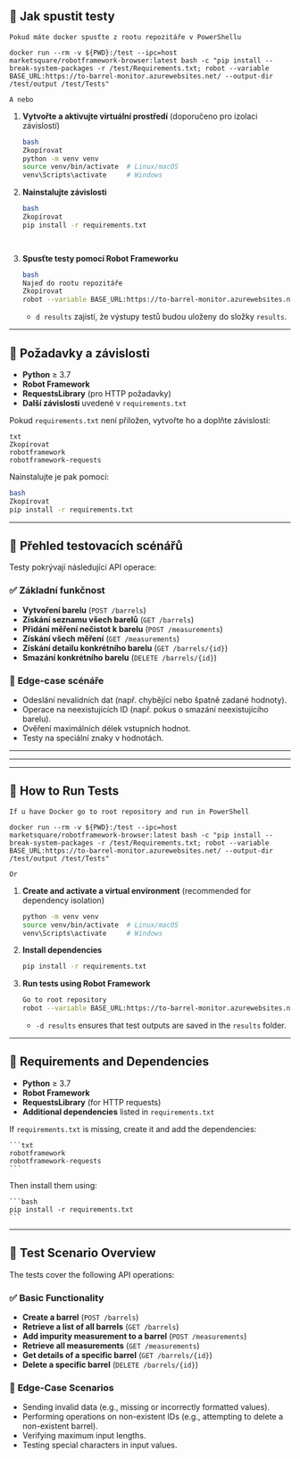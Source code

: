 ## 📌 **Jak spustit testy**

    Pokud máte docker spusťte z rootu repozitáře v PowerShellu

    docker run --rm -v ${PWD}:/test --ipc=host marketsquare/robotframework-browser:latest bash -c "pip install --break-system-packages -r /test/Requirements.txt; robot --variable BASE_URL:https://to-barrel-monitor.azurewebsites.net/ --output-dir /test/output /test/Tests"
    
    A nebo

1. **Vytvořte a aktivujte virtuální prostředí** (doporučeno pro izolaci závislostí)
    
    ```bash
    bash
    Zkopírovat
    python -m venv venv
    source venv/bin/activate  # Linux/macOS
    venv\Scripts\activate     # Windows
    
    ```
    
2. **Nainstalujte závislosti**
    
    ```bash
    bash
    Zkopírovat
    pip install -r requirements.txt
    
        
3. **Spusťte testy pomocí Robot Frameworku**
    
    ```bash
    bash
    Najeď do rootu repozitáře
    Zkopírovat
    robot --variable BASE_URL:https://to-barrel-monitor.azurewebsites.net .

    
    ```
    
    - `d results` zajistí, že výstupy testů budou uloženy do složky `results`.

---

## 📌 **Požadavky a závislosti**

- **Python** ≥ 3.7
- **Robot Framework**
- **RequestsLibrary** (pro HTTP požadavky)
- **Další závislosti** uvedené v `requirements.txt`

Pokud `requirements.txt` není přiložen, vytvořte ho a doplňte závislosti:

```
txt
Zkopírovat
robotframework
robotframework-requests

```

Nainstalujte je pak pomocí:

```bash
bash
Zkopírovat
pip install -r requirements.txt

```

---

## 📌 **Přehled testovacích scénářů**

Testy pokrývají následující API operace:

### ✅ **Základní funkčnost**

- **Vytvoření barelu** (`POST /barrels`)
- **Získání seznamu všech barelů** (`GET /barrels`)
- **Přidání měření nečistot k barelu** (`POST /measurements`)
- **Získání všech měření** (`GET /measurements`)
- **Získání detailu konkrétního barelu** (`GET /barrels/{id}`)
- **Smazání konkrétního barelu** (`DELETE /barrels/{id}`)

### 🚨 **Edge-case scénáře**

- Odeslání nevalidních dat (např. chybějící nebo špatně zadané hodnoty).
- Operace na neexistujících ID (např. pokus o smazání neexistujícího barelu).
- Ověření maximálních délek vstupních hodnot.
- Testy na speciální znaky v hodnotách.

----------------------------------------------------------------------------------------------------------------------------------------------------------------------------------
----------------------------------------------------------------------------------------------------------------------------------------------------------------------------------
----------------------------------------------------------------------------------------------------------------------------------------------------------------------------------

## 📌 **How to Run Tests**  

    If u have Docker go to root repository and run in PowerShell

    docker run --rm -v ${PWD}:/test --ipc=host marketsquare/robotframework-browser:latest bash -c "pip install --break-system-packages -r /test/Requirements.txt; robot --variable BASE_URL:https://to-barrel-monitor.azurewebsites.net/ --output-dir /test/output /test/Tests"

    Or 

1. **Create and activate a virtual environment** (recommended for dependency isolation)  

    ```bash
    python -m venv venv
    source venv/bin/activate  # Linux/macOS
    venv\Scripts\activate     # Windows
    ```

2. **Install dependencies**  

    ```bash
    pip install -r requirements.txt

3. **Run tests using Robot Framework**  

    ```bash
    Go to root repository
    robot --variable BASE_URL:https://to-barrel-monitor.azurewebsites.net .
    ```

    - `-d results` ensures that test outputs are saved in the `results` folder.  

---

## 📌 **Requirements and Dependencies**  

- **Python** ≥ 3.7  
- **Robot Framework**  
- **RequestsLibrary** (for HTTP requests)  
- **Additional dependencies** listed in `requirements.txt`  

If `requirements.txt` is missing, create it and add the dependencies:  

    ```txt
    robotframework
    robotframework-requests
    ```

Then install them using:  

    ```bash
    pip install -r requirements.txt
    ```

---

## 📌 **Test Scenario Overview**  

The tests cover the following API operations:  

### ✅ **Basic Functionality**  

- **Create a barrel** (`POST /barrels`)  
- **Retrieve a list of all barrels** (`GET /barrels`)  
- **Add impurity measurement to a barrel** (`POST /measurements`)  
- **Retrieve all measurements** (`GET /measurements`)  
- **Get details of a specific barrel** (`GET /barrels/{id}`)  
- **Delete a specific barrel** (`DELETE /barrels/{id}`)  

### 🚨 **Edge-Case Scenarios**  

- Sending invalid data (e.g., missing or incorrectly formatted values).  
- Performing operations on non-existent IDs (e.g., attempting to delete a non-existent barrel).  
- Verifying maximum input lengths.  
- Testing special characters in input values.  









